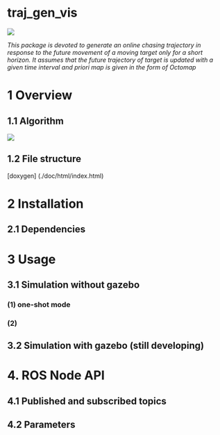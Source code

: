 
# traj_gen_vis

<img src="https://github.com/icsl-Jeon/traj_gen_vis/blob/master/img/introl_final.png"> 

*This package is devoted to generate an online chasing trajectory in response to the future movement of a moving target only for a short horizon. It assumes that the future trajectory of target is updated with a given time interval and priori map is given in the form of Octomap*  

# 1 Overview 
## 1.1 Algorithm
<img src="https://github.com/icsl-Jeon/traj_gen_vis/blob/master/img/overview.png"> 

## 1.2 File structure 
[doxygen] (./doc/html/index.html)

# 2 Installation 

## 2.1 Dependencies 

# 3 Usage 


## 3.1 Simulation without gazebo 

### (1) one-shot mode 

### (2) 

## 3.2 Simulation with gazebo (still developing)

# 4. ROS Node API 

## 4.1  Published and subscribed topics


## 4.2 Parameters  
